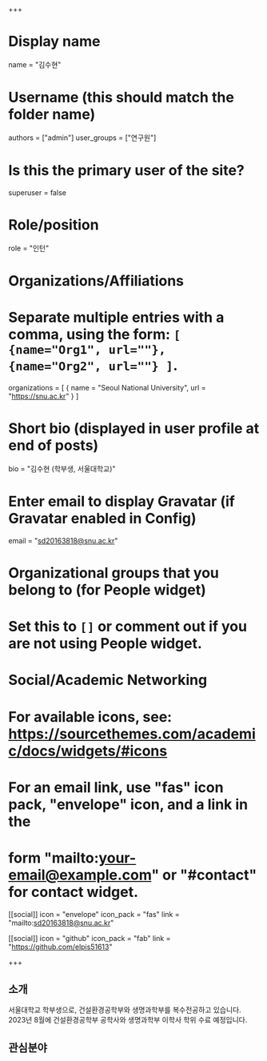 +++

# Display name
name = "김수현"

# Username (this should match the folder name)
authors = ["admin"]
user_groups = ["연구원"]
# Is this the primary user of the site?
superuser = false

# Role/position
role = "인턴"

# Organizations/Affiliations
#   Separate multiple entries with a comma, using the form: `[ {name="Org1", url=""}, {name="Org2", url=""} ]`.
organizations = [ { name = "Seoul National University", url = "https://snu.ac.kr" } ]

# Short bio (displayed in user profile at end of posts)
bio = "김수현 (학부생, 서울대학교)"

# Enter email to display Gravatar (if Gravatar enabled in Config)
email = "sd20163818@snu.ac.kr"


# Organizational groups that you belong to (for People widget)
#   Set this to `[]` or comment out if you are not using People widget.


# Social/Academic Networking
# For available icons, see: https://sourcethemes.com/academic/docs/widgets/#icons
#   For an email link, use "fas" icon pack, "envelope" icon, and a link in the
#   form "mailto:your-email@example.com" or "#contact" for contact widget.

[[social]]
  icon = "envelope"
  icon_pack = "fas"
  link = "mailto:sd20163818@snu.ac.kr"

[[social]]
  icon = "github"
  icon_pack = "fab"
  link = "https://github.com/elpis51613"

+++

## 소개

서울대학교 학부생으로, 건설환경공학부와 생명과학부를 복수전공하고 있습니다. 2023년 8월에 건설환경공학부 공학사와 생명과학부 이학사 학위 수료 예정입니다.
## 관심분야

